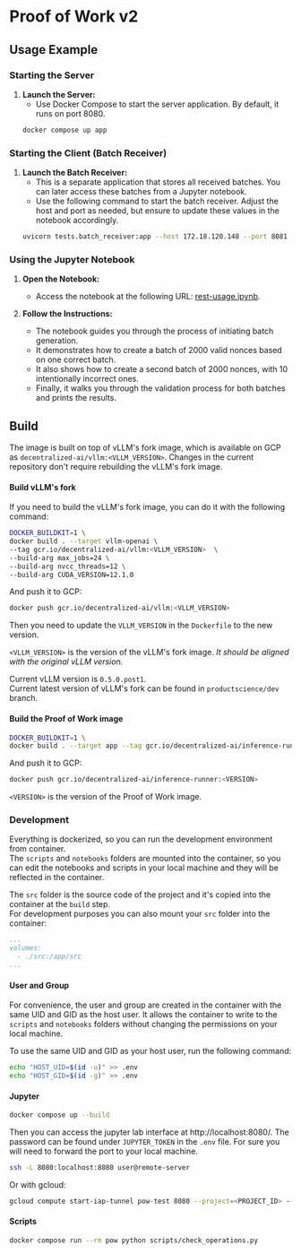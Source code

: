 # Proof of Work v2

## Usage Example

### Starting the Server

1. **Launch the Server:**
   - Use Docker Compose to start the server application. By default, it runs on port 8080.
   ```bash
   docker compose up app
   ```

### Starting the Client (Batch Receiver)

1. **Launch the Batch Receiver:**
   - This is a separate application that stores all received batches. You can later access these batches from a Jupyter notebook.
   - Use the following command to start the batch receiver. Adjust the host and port as needed, but ensure to update these values in the notebook accordingly.
   ```bash
   uvicorn tests.batch_receiver:app --host 172.18.120.148 --port 8081
   ```

### Using the Jupyter Notebook

1. **Open the Notebook:**
   - Access the notebook at the following URL: [rest-usage.ipynb](https://github.com/product-science/proof-of-work/blob/tg/for_dima/notebooks/rest-usage.ipynb).

2. **Follow the Instructions:**
   - The notebook guides you through the process of initiating batch generation.
   - It demonstrates how to create a batch of 2000 valid nonces based on one correct batch.
   - It also shows how to create a second batch of 2000 nonces, with 10 intentionally incorrect ones.
   - Finally, it walks you through the validation process for both batches and prints the results.


## Build

The image is built on top of vLLM's fork image, which is available on GCP as `decentralized-ai/vllm:<VLLM_VERSION>`. 
Changes in the current repository don't require rebuilding the vLLM's fork image.


#### Build vLLM's fork

If you need to build the vLLM's fork image, you can do it with the following command:

```bash
DOCKER_BUILDKIT=1 \
docker build . --target vllm-openai \
--tag gcr.io/decentralized-ai/vllm:<VLLM_VERSION>  \
--build-arg max_jobs=24 \
--build-arg nvcc_threads=12 \
--build-arg CUDA_VERSION=12.1.0
```

And push it to GCP:

```bash
docker push gcr.io/decentralized-ai/vllm:<VLLM_VERSION>  
```

Then you need to update the `VLLM_VERSION` in the `Dockerfile` to the new version.

`<VLLM_VERSION>` is the version of the vLLM's fork image. *It should be aligned with the original vLLM version.*

Current vLLM version is `0.5.0.post1`.  
Current latest version of vLLM's fork can be found in `productscience/dev` branch.

#### Build the Proof of Work image

```bash
DOCKER_BUILDKIT=1 \
docker build . --target app --tag gcr.io/decentralized-ai/inference-runner:<VERSION>
```

And push it to GCP:

```bash
docker push gcr.io/decentralized-ai/inference-runner:<VERSION>
```

`<VERSION>` is the version of the Proof of Work image.


### Development

Everything is dockerized, so you can run the development environment from container.  
The `scripts` and `notebooks` folders are mounted into the container, 
so you can edit the notebooks and scripts in your local machine and they will be reflected in the container.

The `src` folder is the source code of the project and it's copied into the container at the `build` step.  
For development purposes you can also mount your `src` folder into the container:

```yaml
...
volumes:
  - ./src:/app/src
...
```


#### User and Group
For convenience, the user and group are created in the container with the same UID and GID as the host user.
It allows the container to write to the `scripts` and `notebooks` folders without changing the permissions on your local machine.  

To use the same UID and GID as your host user, run the following command:
```bash
echo "HOST_UID=$(id -u)" >> .env
echo "HOST_GID=$(id -g)" >> .env
```

#### Jupyter

```bash
docker compose up --build
```

Then you can access the jupyter lab interface at http://localhost:8080/. 
The password can be found under `JUPYTER_TOKEN` in the `.env` file.
For sure you will need to forward the port to your local machine.

```bash
ssh -L 8080:localhost:8080 user@remote-server
```

Or with gcloud:

```bash
gcloud compute start-iap-tunnel pow-test 8080 --project=<PROJECT_ID> --local-host-port=localhost:8080
```

#### Scripts

```bash
docker compose run --rm pow python scripts/check_operations.py
```
